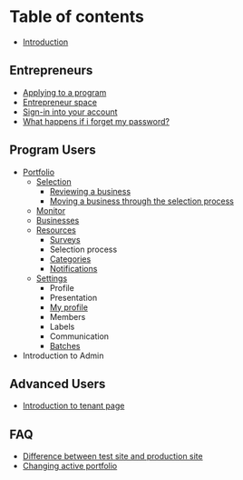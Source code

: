 # Table of contents

* [Introduction](README.md)

## Entrepreneurs

* [Applying to a program](entrepreneurs/applying-to-a-program.md)
* [Entrepreneur space](entrepreneurs/entrepreneur-space.md)
* [Sign-in into your account](entrepreneurs/sign-in-into-your-account.md)
* [What happens if i forget my password?](entrepreneurs/what-happens-if-i-forget-my-password.md)

## Program Users

* [Portfolio](program-users/introduction-to-the-portfolio-page/README.md)
  * [Selection](program-users/introduction-to-the-portfolio-page/introduction-to-the-selection-page/README.md)
    * [Reviewing a business](program-users/introduction-to-the-portfolio-page/introduction-to-the-selection-page/reviewing-a-business.md)
    * [Moving a business through the selection process](program-users/introduction-to-the-portfolio-page/introduction-to-the-selection-page/moving-a-business-through-the-selection-process.md)
  * [Monitor](program-users/introduction-to-the-portfolio-page/introduction-to-monitor-page.md)
  * [Businesses](program-users/introduction-to-the-portfolio-page/businesses.md)
  * [Resources](program-users/introduction-to-the-portfolio-page/introduction-to-resources-page/README.md)
    * [Surveys](program-users/introduction-to-the-portfolio-page/introduction-to-resources-page/testing-and-editing-surveys.md)
    * Selection process
    * [Categories](program-users/introduction-to-the-portfolio-page/introduction-to-resources-page/categories.md)
    * [Notifications](program-users/introduction-to-the-portfolio-page/introduction-to-resources-page/notifications.md)
  * [Settings](program-users/introduction-to-the-portfolio-page/settings/README.md)
    * Profile
    * Presentation
    * [My profile](program-users/introduction-to-the-portfolio-page/settings/editing-user-profiles.md)
    * Members
    * Labels
    * Communication
    * [Batches](program-users/introduction-to-the-portfolio-page/settings/batches.md)
* Introduction to Admin

## Advanced Users

* [Introduction to tenant page](advanced-users/introduction-to-tenant-page.md)

## FAQ

* [Difference between test site and production site](misc/difference-between-test-site-and-production-site.md)
* [Changing active portfolio](misc/changing-active-portfolio.md)

